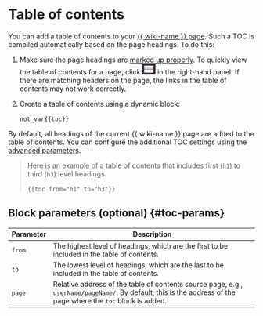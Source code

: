 # Table of contents

You can add a table of contents to your [{{ wiki-name }} page](../pages-types.md#page). Such a TOC is compiled automatically based on the page headings. To do this:

1. Make sure the page headings are [marked up properly](../basic-markup.md#markup). To quickly view the table of contents for a page, click ![](../../_assets/wiki/ico-toc.png) in the right-hand panel.
   If there are matching headers on the page, the links in the table of contents may not work correctly.

1. Create a table of contents using a dynamic block:

   ```
   not_var{{toc}}
   ```

By default, all headings of the current {{ wiki-name }} page are added to the table of contents. You can configure the additional TOC settings using the [advanced parameters](#toc-params).

> Here is an example of a table of contents that includes first (`h1`) to third (`h3`) level headings.
>
> ```
> {{toc from="h1" to="h3"}}
> ```

## Block parameters (optional) {#toc-params}

| Parameter | Description |
--- | ---
| `from` | The highest level of headings, which are the first to be included in the table of contents. |
| `to` | The lowest level of headings, which are the last to be included in the table of contents. |
| `page` | Relative address of the table of contents source page, e.g., `userName/pageName/`. By default, this is the address of the page where the `toc` block is added. |
